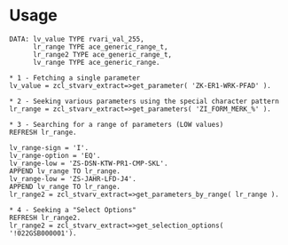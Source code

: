# Usage

    DATA: lv_value TYPE rvari_val_255,
          lr_range TYPE ace_generic_range_t,
          lr_range2 TYPE ace_generic_range_t,
          lv_range TYPE ace_generic_range.

    * 1 - Fetching a single parameter
    lv_value = zcl_stvarv_extract=>get_parameter( 'ZK-ER1-WRK-PFAD' ).

    * 2 - Seeking various parameters using the special character pattern
    lr_range = zcl_stvarv_extract=>get_parameters( 'ZI_FORM_MERK_%' ).

    * 3 - Searching for a range of parameters (LOW values)
    REFRESH lr_range.

    lv_range-sign = 'I'.
    lv_range-option = 'EQ'.
    lv_range-low = 'ZS-DSN-KTW-PR1-CMP-SKL'.
    APPEND lv_range TO lr_range.
    lv_range-low = 'ZS-JAHR-LFD-J4'.
    APPEND lv_range TO lr_range.
    lr_range2 = zcl_stvarv_extract=>get_parameters_by_range( lr_range ).

    * 4 - Seeking a "Select Options"
    REFRESH lr_range2.
    lr_range2 = zcl_stvarv_extract=>get_selection_options( '!022GSB000001').